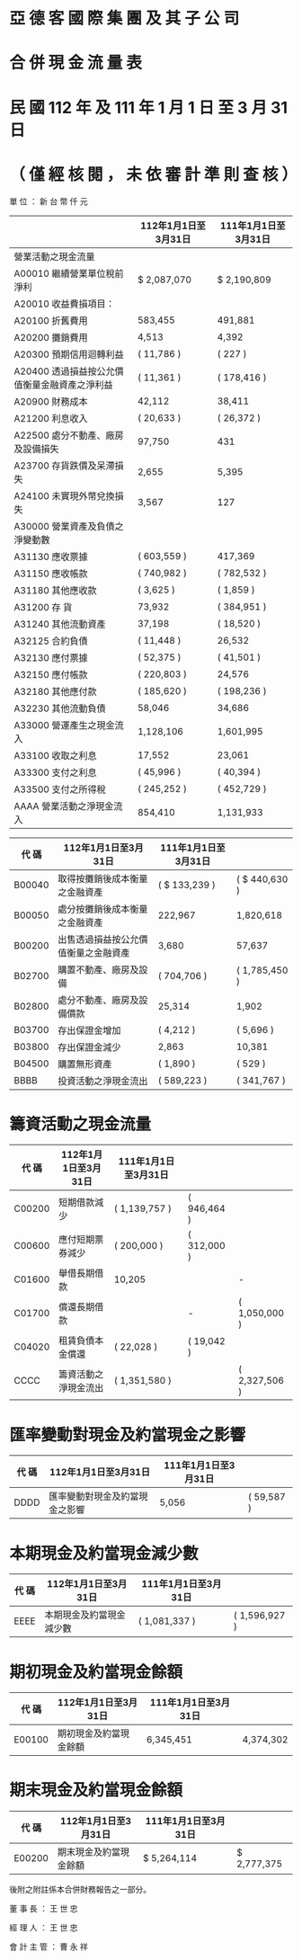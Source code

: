 # 亞 德 客 國 際 集 團 及 其 子 公 司

# 合 併 現 金 流 量 表

# 民 國 112 年 及 111 年 1 月 1 日 至 3 月 31 日

# （ 僅 經 核 閱 ， 未 依 審 計 準 則 查 核 ）

單 位 ： 新 台 幣 仟 元

| |112年1月1日至3月31日|111年1月1日至3月31日|
|---|---|---|
|營業活動之現金流量| | |
|A00010 繼續營業單位稅前淨利|$ 2,087,070|$ 2,190,809|
|A20010 收益費損項目：| | |
|A20100 折舊費用|583,455|491,881|
|A20200 攤銷費用|4,513|4,392|
|A20300 預期信用迴轉利益|( 11,786 )|( 227 )|
|A20400 透過損益按公允價值衡量金融資產之淨利益|( 11,361 )|( 178,416 )|
|A20900 財務成本|42,112|38,411|
|A21200 利息收入|( 20,633 )|( 26,372 )|
|A22500 處分不動產、廠房及設備損失|97,750|431|
|A23700 存貨跌價及呆滯損失|2,655|5,395|
|A24100 未實現外幣兌換損失|3,567|127|
|A30000 營業資產及負債之淨變動數| | |
|A31130 應收票據|( 603,559 )|417,369|
|A31150 應收帳款|( 740,982 )|( 782,532 )|
|A31180 其他應收款|( 3,625 )|( 1,859 )|
|A31200 存 貨|73,932|( 384,951 )|
|A31240 其他流動資產|37,198|( 18,520 )|
|A32125 合約負債|( 11,448 )|26,532|
|A32130 應付票據|( 52,375 )|( 41,501 )|
|A32150 應付帳款|( 220,803 )|24,576|
|A32180 其他應付款|( 185,620 )|( 198,236 )|
|A32230 其他流動負債|58,046|34,686|
|A33000 營運產生之現金流入|1,128,106|1,601,995|
|A33100 收取之利息|17,552|23,061|
|A33300 支付之利息|( 45,996 )|( 40,394 )|
|A33500 支付之所得稅|( 245,252 )|( 452,729 )|
|AAAA 營業活動之淨現金流入|854,410|1,131,933|# 投資活動之現金流量

|代 碼|112年1月1日至3月31日|111年1月1日至3月31日| |
|---|---|---|---|
|B00040|取得按攤銷後成本衡量之金融資產|( $ 133,239 )|( $ 440,630 )|
|B00050|處分按攤銷後成本衡量之金融資產|222,967|1,820,618|
|B00200|出售透過損益按公允價值衡量之金融資產|3,680|57,637|
|B02700|購置不動產、廠房及設備|( 704,706 )|( 1,785,450 )|
|B02800|處分不動產、廠房及設備價款|25,314|1,902|
|B03700|存出保證金增加|( 4,212 )|( 5,696 )|
|B03800|存出保證金減少|2,863|10,381|
|B04500|購置無形資產|( 1,890 )|( 529 )|
|BBBB|投資活動之淨現金流出|( 589,223 )|( 341,767 )|

# 籌資活動之現金流量

|代 碼|112年1月1日至3月31日|111年1月1日至3月31日| | |
|---|---|---|---|---|
|C00200|短期借款減少|( 1,139,757 )|( 946,464 )| |
|C00600|應付短期票券減少|( 200,000 )|( 312,000 )| |
|C01600|舉借長期借款|10,205| |-|
|C01700|償還長期借款| |-|( 1,050,000 )|
|C04020|租賃負債本金償還|( 22,028 )|( 19,042 )| |
|CCCC|籌資活動之淨現金流出|( 1,351,580 )| |( 2,327,506 )|

# 匯率變動對現金及約當現金之影響

|代 碼|112年1月1日至3月31日|111年1月1日至3月31日| |
|---|---|---|---|
|DDDD|匯率變動對現金及約當現金之影響|5,056|( 59,587 )|

# 本期現金及約當現金減少數

|代 碼|112年1月1日至3月31日|111年1月1日至3月31日| |
|---|---|---|---|
|EEEE|本期現金及約當現金減少數|( 1,081,337 )|( 1,596,927 )|

# 期初現金及約當現金餘額

|代 碼|112年1月1日至3月31日|111年1月1日至3月31日| |
|---|---|---|---|
|E00100|期初現金及約當現金餘額|6,345,451|4,374,302|

# 期末現金及約當現金餘額

|代 碼|112年1月1日至3月31日|111年1月1日至3月31日| |
|---|---|---|---|
|E00200|期末現金及約當現金餘額|$ 5,264,114|$ 2,777,375|

後附之附註係本合併財務報告之一部分。

董 事 長 ： 王 世 忠

經 理 人 ： 王 世 忠

會 計 主 管 ： 曹 永 祥